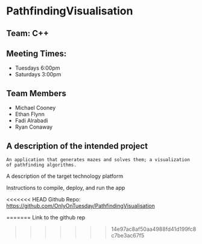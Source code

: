# PathfindingVisualisation


## Team: C++ 

## Meeting Times: 
 - Tuesdays 6:00pm
 - Saturdays 3:00pm

## Team Members
 - Michael Cooney
 - Ethan Flynn
 - Fadi Alrabadi
 - Ryan Conaway

## A description of the intended project
	An application that generates mazes and solves them; a visualization of pathfinding algorithms.
    
A description of the target technology platform
	
Instructions to compile, deploy, and run the app

<<<<<<< HEAD
Github Repo: https://github.com/OnlyOnTuesday/PathfindingVisualisation

=======
Link to the github rep
>>>>>>> 14e97ac8af50aa4988fd41d199fc8c7be3ac67f5



